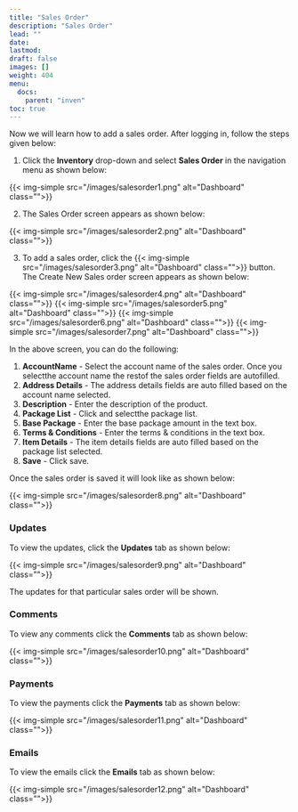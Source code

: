 ```yaml
---
title: "Sales Order"
description: "Sales Order"
lead: ""
date:
lastmod:
draft: false
images: []
weight: 404
menu:
  docs:
    parent: "inven"
toc: true
---
```


Now we will learn how to add a sales order. After logging in, follow the steps given below:

1.	Click the **Inventory** drop-down and select **Sales Order** in the navigation menu as shown below:

 {{< img-simple src="/images/salesorder1.png"  alt="Dashboard" class="">}}

2.	The Sales Order screen appears as shown below:

 {{< img-simple src="/images/salesorder2.png"  alt="Dashboard" class="">}}

3.	To add a sales order, click the  {{< img-simple src="/images/salesorder3.png"  alt="Dashboard" class="">}} button. The Create New Sales order screen appears as shown below:

{{< img-simple src="/images/salesorder4.png"  alt="Dashboard" class="">}}
{{< img-simple src="/images/salesorder5.png"  alt="Dashboard" class="">}}
{{< img-simple src="/images/salesorder6.png"  alt="Dashboard" class="">}}
{{< img-simple src="/images/salesorder7.png"  alt="Dashboard" class="">}}

In the above screen, you can do the following:
1. **AccountName** - Select the account name of the sales order. Once you selectthe account name the restof the sales order fields are autofilled.
2. **Address Details** - The address details fields are auto filled based on the account name selected.
3. **Description** - Enter the description of the product.
4. **Package List** - Click and selectthe package list.
5. **Base Package** - Enter the base package amount in the text box.
6. **Terms & Conditions** - Enter the terms & conditions in the text box.
7. **Item Details** - The item details fields are auto filled based on the package list selected.
8. **Save** - Click save.

Once the sales order is saved it will look like as shown below:

{{< img-simple src="/images/salesorder8.png"  alt="Dashboard" class="">}}

### Updates

To view the updates, click the **Updates** tab as shown below:

{{< img-simple src="/images/salesorder9.png"  alt="Dashboard" class="">}}

The updates for that particular sales order will be shown.

### Comments

To view any comments click the **Comments** tab as shown below:

{{< img-simple src="/images/salesorder10.png"  alt="Dashboard" class="">}}

### Payments

To view the payments click the **Payments** tab as shown below:

{{< img-simple src="/images/salesorder11.png"  alt="Dashboard" class="">}}

### Emails

To view the emails click the **Emails** tab as shown below:

{{< img-simple src="/images/salesorder12.png"  alt="Dashboard" class="">}}
